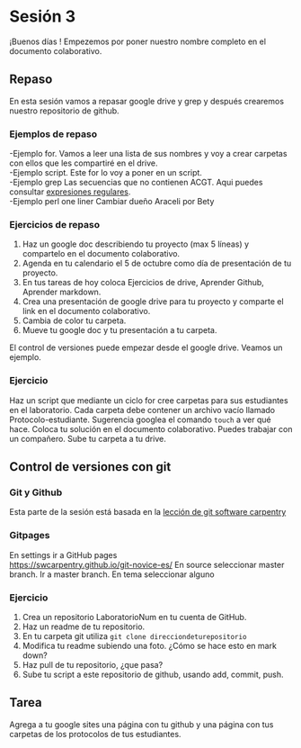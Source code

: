 # Sesión 3  
¡Buenos días ! Empezemos por poner nuestro nombre completo en el documento colaborativo.  
  
## Repaso  
En esta sesión vamos a repasar google drive y grep y después crearemos nuestro repositorio de github.  

### Ejemplos de repaso    
  -Ejemplo for. Vamos a leer una lista de sus nombres y voy a crear carpetas con ellos que les compartiré en el drive.  
  -Ejemplo script. Este for lo voy a poner en un script.   
  -Ejemplo grep Las secuencias que no contienen ACGT. Aqui puedes consultar [expresiones regulares](https://v4.software-carpentry.org/regexp/index.html).     
  -Ejemplo perl one liner Cambiar dueño Araceli por Bety  
 
### Ejercicios de repaso    
1. Haz un google doc describiendo tu proyecto (max 5 líneas) y compartelo en el documento colaborativo.  
2. Agenda en tu calendario el 5 de octubre como día de presentación de tu proyecto.    
3. En tus tareas de hoy coloca Ejercicios de drive, Aprender Github, Aprender markdown.   
4. Crea una presentación de google drive para tu proyecto y comparte el link en el documento colaborativo.  
5. Cambia de color tu carpeta.  
6. Mueve tu google doc y tu presentación a tu carpeta.  

El control de versiones puede empezar desde el google drive. Veamos un ejemplo.  

### Ejercicio  
Haz un script que mediante un ciclo for cree carpetas para sus estudiantes en el laboratorio. Cada carpeta debe contener un archivo vacío llamado Protocolo-estudiante. Sugerencia googlea el comando `touch` a ver qué hace. Coloca tu solución en el documento colaborativo. Puedes trabajar con un compañero. Sube tu carpeta a tu drive.         

## Control de versiones con git  
### Git y Github  
Esta parte de la sesión está basada en la [lección de git software carpentry](https://swcarpentry.github.io/git-novice-es/)  
### Gitpages
En settings ir a GitHub pages  
https://swcarpentry.github.io/git-novice-es/ 
En source seleccionar master branch. Ir a master branch. En tema seleccionar alguno

### Ejercicio 
1. Crea un repositorio LaboratorioNum en tu cuenta de GitHub.  
1. Haz un readme de tu repositorio.
2. En tu carpeta git utiliza `git clone direcciondeturepositorio`
3. Modifica tu readme subiendo una foto. ¿Cómo se hace esto en mark down?    
4. Haz pull de tu repositorio, ¿que pasa?  
5. Sube tu script a este repositorio de github, usando add, commit, push.  


## Tarea  
Agrega a tu google sites una página con tu github y una página con tus carpetas de los protocolos de tus estudiantes.   

